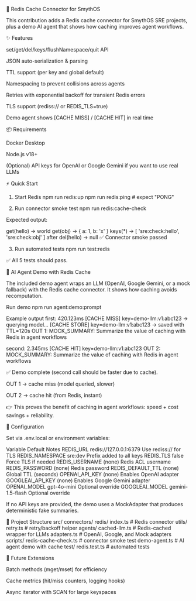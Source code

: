 🚀 Redis Cache Connector for SmythOS

This contribution adds a Redis cache connector for SmythOS SRE projects, plus a demo AI agent that shows how caching improves agent workflows.

✨ Features

set/get/del/keys/flushNamespace/quit API

JSON auto-serialization & parsing

TTL support (per key and global default)

Namespacing to prevent collisions across agents

Retries with exponential backoff for transient Redis errors

TLS support (rediss:// or REDIS_TLS=true)

Demo agent shows [CACHE MISS] / [CACHE HIT] in real time

📦 Requirements

Docker Desktop

Node.js v18+

(Optional) API keys for OpenAI or Google Gemini if you want to use real LLMs

⚡ Quick Start
1. Start Redis
npm run redis:up
npm run redis:ping   # expect "PONG"

2. Run connector smoke test
npm run redis:cache-check


Expected output:

get(hello) -> world
get(obj) -> { a: 1, b: 'x' }
keys(*) -> [ 'sre:check:hello', 'sre:check:obj' ]
after del(hello) -> null
✅ Connector smoke passed

3. Run automated tests
npm run test:redis


✅ All 5 tests should pass.

🤖 AI Agent Demo with Redis Cache

The included demo agent wraps an LLM (OpenAI, Google Gemini, or a mock fallback) with the Redis cache connector. It shows how caching avoids recomputation.

Run demo
npm run agent:demo:prompt

Example output
first: 420.123ms
[CACHE MISS] key=demo-llm:v1:abc123 → querying model...
[CACHE STORE] key=demo-llm:v1:abc123 → saved with TTL=120s
OUT 1: MOCK_SUMMARY: Summarize the value of caching with Redis in agent workflows

second: 2.345ms
[CACHE HIT] key=demo-llm:v1:abc123
OUT 2: MOCK_SUMMARY: Summarize the value of caching with Redis in agent workflows

✅ Demo complete (second call should be faster due to cache).


OUT 1 → cache miss (model queried, slower)

OUT 2 → cache hit (from Redis, instant)

👉 This proves the benefit of caching in agent workflows: speed + cost savings + reliability.

🔧 Configuration

Set via .env.local or environment variables:

Variable	Default	Notes
REDIS_URL	redis://127.0.0.1:6379	Use rediss:// for TLS
REDIS_NAMESPACE	sre:dev	Prefix added to all keys
REDIS_TLS	false	Force TLS if needed
REDIS_USERNAME	(none)	Redis ACL username
REDIS_PASSWORD	(none)	Redis password
REDIS_DEFAULT_TTL	(none)	Global TTL (seconds)
OPENAI_API_KEY	(none)	Enables OpenAI adapter
GOOGLEAI_API_KEY	(none)	Enables Google Gemini adapter
OPENAI_MODEL	gpt-4o-mini	Optional override
GOOGLEAI_MODEL	gemini-1.5-flash	Optional override

If no API keys are provided, the demo uses a MockAdapter that produces deterministic fake summaries.

📂 Project Structure
src/
  connectors/
    redis/
      index.ts          # Redis connector
  utils/
    retry.ts            # retry/backoff helper
  agents/
    cached-llm.ts       # Redis-cached wrapper for LLMs
    adapters.ts         # OpenAI, Google, and Mock adapters
scripts/
  redis-cache-check.ts  # connector smoke test
  demo-agent.ts         # AI agent demo with cache
test/
  redis.test.ts         # automated tests

🔮 Future Extensions

Batch methods (mget/mset) for efficiency

Cache metrics (hit/miss counters, logging hooks)

Async iterator with SCAN for large keyspaces